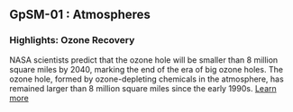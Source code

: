 ## GpSM-01 : Atmospheres

### Highlights: Ozone Recovery

NASA scientists predict that the ozone hole will be smaller than 8 million square miles by 2040, marking the end of the era of big ozone holes. The ozone hole, formed by ozone-depleting chemicals in the atmosphere, has remained larger than 8 million square miles since the early 1990s. [Learn more](/Geophysical%20Sub-Module/GpSM-01%20:%20Atmospheres/Ozone%20Recovery)